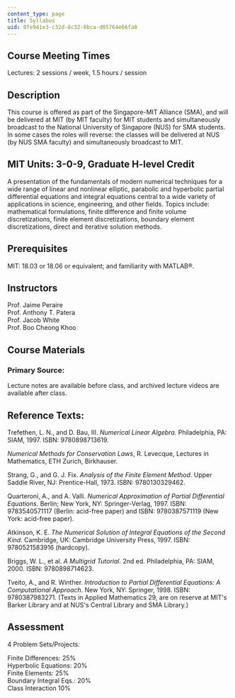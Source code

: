 ```yaml
---
content_type: page
title: Syllabus
uid: 8fe941e3-c32d-8c32-0bca-d05764e66fa8
---
```


Course Meeting Times
--------------------

Lectures: 2 sessions / week, 1.5 hours / session

Description
-----------

This course is offered as part of the Singapore-MIT Alliance (SMA), and will be delivered at MIT (by MIT faculty) for MIT students and simultaneously broadcast to the National University of Singapore (NUS) for SMA students. In some cases the roles will reverse: the classes will be delivered at NUS (by NUS SMA faculty) and simultaneously broadcast to MIT.

MIT Units: 3-0-9, Graduate H-level Credit
-----------------------------------------

A presentation of the fundamentals of modern numerical techniques for a wide range of linear and nonlinear elliptic, parabolic and hyperbolic partial differential equations and integral equations central to a wide variety of applications in science, engineering, and other fields. Topics include: mathematical formulations, finite difference and finite volume discretizations, finite element discretizations, boundary element discretizations, direct and iterative solution methods.

Prerequisites
-------------

MIT: 18.03 or 18.06 or equivalent; and familiarity with MATLAB®.

Instructors
-----------

Prof. Jaime Peraire  
Prof. Anthony T. Patera  
Prof. Jacob White  
Prof. Boo Cheong Khoo

Course Materials
----------------

### Primary Source:

Lecture notes are available before class, and archived lecture videos are available after class.

Reference Texts:
----------------

Trefethen, L. N., and D. Bau, III. _Numerical Linear Algebra._ Philadelphia, PA: SIAM, 1997. ISBN: 9780898713619.

_Numerical Methods for Conservation Laws_, R. Levecque, Lectures in Mathematics, ETH Zurich, Birkhauser.

Strang, G., and G. J. Fix. _Analysis of the Finite Element Method_. Upper Saddle River, NJ: Prentice-Hall, 1973. ISBN: 9780130329462.

Quarteroni, A., and A. Valli. _Numerical Approximation of Partial Differential Equations_. Berlin; New York, NY: Springer-Verlag, 1997. ISBN: 9783540571117 (Berlin: acid-free paper) and ISBN: 9780387571119 (New York: acid-free paper).

Atkinson, K. E. _The Numerical Solution of Integral Equations of the Second Kind_. Cambridge, UK: Cambridge University Press, 1997. ISBN: 9780521583916 (hardcopy).

Briggs, W. L., et al. _A Multigrid Tutorial_. 2nd ed. Philadelphia, PA: SIAM, 2000. ISBN: 9780898714623.

Tveito, A., and R. Winther. _Introduction to Partial Differential Equations: A Computational Approach_. New York, NY: Springer, 1998. ISBN: 9780387983271. (Texts in Applied Mathematics 29, are on reserve at MIT's Barker Library and at NUS's Central Library and SMA Library.)

Assessment
----------

4 Problem Sets/Projects:  
  
Finite Differences: 25%  
Hyperbolic Equations: 20%  
Finite Elements: 25%  
Boundary Integral Eqs.: 20%  
Class Interaction 10%